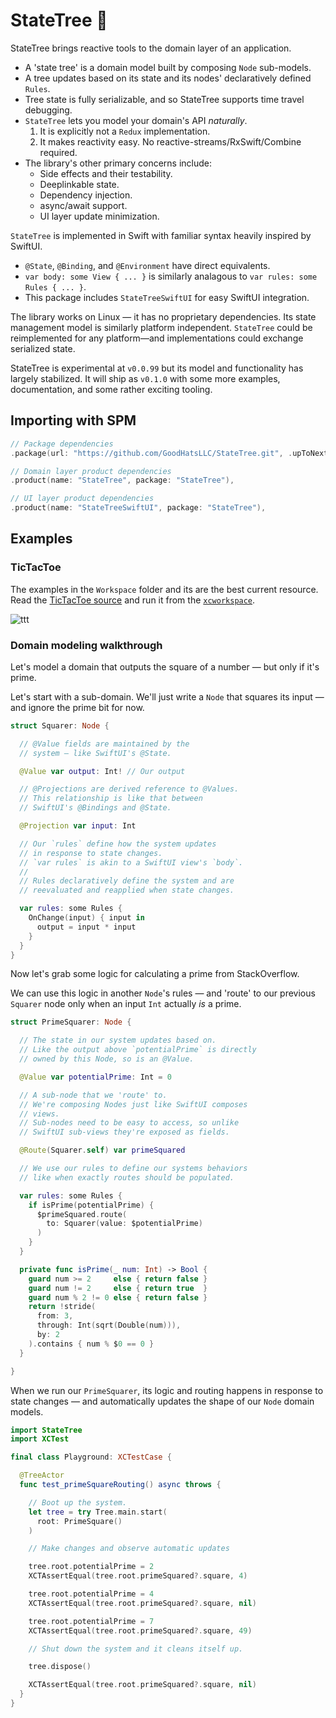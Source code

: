 # StateTree 🌳

StateTree brings reactive tools to the domain layer of an application.

* A 'state tree' is a domain model built by composing `Node` sub-models.
* A tree updates based on its state and its nodes' declaratively defined `Rules`.
* Tree state is fully serializable, and so StateTree supports time travel debugging.
* `StateTree` lets you model your domain's API *naturally*.
  1. It is explicitly not a `Redux` implementation.
  2. It makes reactivity easy. No reactive-streams/RxSwift/Combine required.
* The library's other primary concerns include:
  - Side effects and their testability.
  - Deeplinkable state.
  - Dependency injection.
  - async/await support.
  - UI layer update minimization.

`StateTree` is implemented in Swift with familiar syntax heavily inspired by SwiftUI.
- `@State`, `@Binding`, and `@Environment` have direct equivalents.
- `var body: some View { ... }` is similarly analagous to `var rules: some Rules { ... }`.
- This package includes `StateTreeSwiftUI` for easy SwiftUI integration.

The library works on Linux — it has no proprietary dependencies.
Its state management model is similarly platform independent. `StateTree` could be reimplemented for any platform—and implementations could exchange serialized state.

StateTree is experimental at `v0.0.99` but its model and functionality has largely stabilized.
It will ship as `v0.1.0` with some more examples, documentation, and some rather exciting tooling.

## Importing with SPM

```swift
// Package dependencies
.package(url: "https://github.com/GoodHatsLLC/StateTree.git", .upToNextMinor(from: "0.0.99"))

// Domain layer product dependencies
.product(name: "StateTree", package: "StateTree"),

// UI layer product dependencies
.product(name: "StateTreeSwiftUI", package: "StateTree"),
```

## Examples

### TicTacToe

The examples in the `Workspace` folder and its are the best current resource. Read the [TicTacToe source](https://github.com/GoodHatsLLC/StateTree/tree/main/Workspace/Examples/TicTacToe) and run it from the [`xcworkspace`](https://github.com/GoodHatsLLC/StateTree/tree/main/Workspace/StateTree.xcworkspace).

![ttt](https://user-images.githubusercontent.com/509838/220849173-ecf1100a-dd9e-424d-bd38-0643fba5c2f1.gif)


### Domain modeling walkthrough

Let's model a domain that outputs the square of a number — but only
if it's prime.

Let's start with a sub-domain. We'll just write a `Node` that squares
its input — and ignore the prime bit for now.

```swift
struct Squarer: Node {

  // @Value fields are maintained by the
  // system — like SwiftUI's @State.

  @Value var output: Int! // Our output

  // @Projections are derived reference to @Values.
  // This relationship is like that between
  // SwiftUI's @Bindings and @State.

  @Projection var input: Int

  // Our `rules` define how the system updates
  // in response to state changes.
  // `var rules` is akin to a SwiftUI view's `body`.
  //
  // Rules declaratively define the system and are
  // reevaluated and reapplied when state changes.

  var rules: some Rules {
    OnChange(input) { input in
      output = input * input
    }
  }
}
```

Now let's grab some logic for calculating a prime from StackOverflow.

We can use this logic in another `Node`'s rules — and
'route' to our previous `Squarer` node only when an input
`Int` actually *is* a prime.

```swift
struct PrimeSquarer: Node {

  // The state in our system updates based on.
  // Like the output above `potentialPrime` is directly
  // owned by this Node, so is an @Value.

  @Value var potentialPrime: Int = 0

  // A sub-node that we 'route' to.
  // We're composing Nodes just like SwiftUI composes
  // views.
  // Sub-nodes need to be easy to access, so unlike
  // SwiftUI sub-views they're exposed as fields.

  @Route(Squarer.self) var primeSquared

  // We use our rules to define our systems behaviors
  // like when exactly routes should be populated.

  var rules: some Rules {
    if isPrime(potentialPrime) {
      $primeSquared.route(
        to: Squarer(value: $potentialPrime)
      )
    }
  }

  private func isPrime(_ num: Int) -> Bool {
    guard num >= 2     else { return false }
    guard num != 2     else { return true  }
    guard num % 2 != 0 else { return false }
    return !stride(
      from: 3,
      through: Int(sqrt(Double(num))),
      by: 2
    ).contains { num % $0 == 0 }
  }

}
```

When we run our `PrimeSquarer`, its logic and routing
happens in response to state changes — and automatically
updates the shape of our `Node` domain models.

```swift
import StateTree
import XCTest

final class Playground: XCTestCase {

  @TreeActor
  func test_primeSquareRouting() async throws {

    // Boot up the system.
    let tree = try Tree.main.start(
      root: PrimeSquare()
    )

    // Make changes and observe automatic updates

    tree.root.potentialPrime = 2
    XCTAssertEqual(tree.root.primeSquared?.square, 4)

    tree.root.potentialPrime = 4
    XCTAssertEqual(tree.root.primeSquared?.square, nil)

    tree.root.potentialPrime = 7
    XCTAssertEqual(tree.root.primeSquared?.square, 49)

    // Shut down the system and it cleans itself up.

    tree.dispose()

    XCTAssertEqual(tree.root.primeSquared?.square, nil)
  }
}
```
